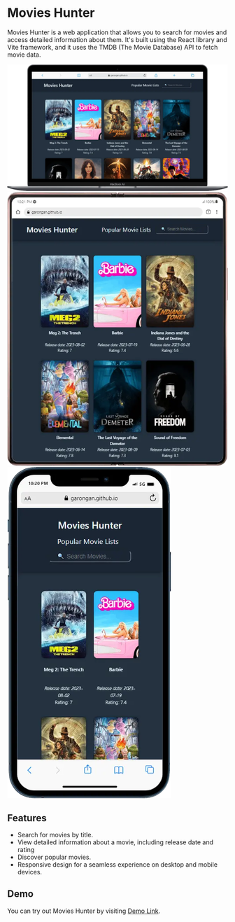# Movies Hunter

Movies Hunter is a web application that allows you to search for movies and access detailed information about them. It's built using the React library and Vite framework, and it uses the TMDB (The Movie Database) API to fetch movie data.

![Movies Hunter Screenshot](react-movies-hunter-dekstop.webp)
![Movies Hunter Screenshot](react-movies-hunter-tablet.webp)
![Movies Hunter Screenshot](react-movies-hunter-mobile.webp)

## Features

- Search for movies by title.
- View detailed information about a movie, including release date and rating
- Discover popular movies.
- Responsive design for a seamless experience on desktop and mobile devices.

## Demo

You can try out Movies Hunter by visiting [Demo Link](https://garongan.github.io/movies-hunter).
